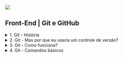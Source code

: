 ![](./hd-header.png)

## Front-End | Git e GitHub

<details>
  <summary>1. Git - História</summary>
  
  - Linus Torvalds estava insatisfeito com o BitKeeper, ferramenta de controle de versão que ele utilizava para desenvolver o [kernel do Linux](https://pt.wikipedia.org/wiki/Linux_(n%C3%BAcleo)).

  - O BitKeeper foi substituído pelo Git, que é um sistema de controle de versão de código aberto.

  - O Git é um sistema de controle de versão de código aberto, que permite aos usuários acompanhar o histórico de alterações de um repositório.

  - [Linus Torvalds](https://pt.wikipedia.org/wiki/Linus_Torvalds), que é um dos fundadores do Git, criou o Git em seu laboratório de informática, em Linus Torvalds' home.


  
</details>

<details>
  <summary>2. Git - Mas por que eu usaria um controle de versão? </summary>
  
  ### Organizar o desenvolvimento de software
  - Gerenciar manualmente as versões do seu software não será mais necessário, o Git gerencia de uma forma mais organizada e eficiente para você. 
  ![](./assets/01.png)

  - O Git oferece controle total do projeto ao desenvolvedor para, entre outras coisas:
    - Visualizar as mudanças ocorridas em cada arquivo;
    - Visualizar o estado do projeto em etapas anteriores;
    - Desfazer mudanças;
    - Desenvolver funcionalidades em paralelo.

  ### Compartilhar projetos
  - Desenvolver projetos colaborativos nem sempre é fácil. Utilizar DropBox, pen drives ou afins para compartilhar código muitas vezes resulta em dor de cabeça.
  ![](./assets/02.png)

  - Estas ferramentas foram projetadas para fins genéricos, não oferecendo aspectos importantes para uma equipe de desenvolvimento, como histórico de ações de cada colaborador, consistência entre as versões dos integrantes e fácil identificação e correção de bugs.
  ![](./assets/03.png)

  - Independe da plataforma
  ![](./assets/04.png)

  - O mercado utiliza! E o Git está entre os mais populares.
  ![](./assets/05.png)

  - Quem usa Git?
  ![](./assets/06.png)

</details>

<details>
  <summary>3. Git - Como funciona?</summary>

  - Armazenamento baseado em Snapshots e não em lista de alterações
  ![](./assets/07.png)

  - SCV Distribuído. No Git, todos os clientes possuem uma cópia completa do repositório remoto.
  ![](./assets/08.png)

  - Fluxo de trabalho
  ![](./assets/09.png)

  - Working directory
  > O diretório de trabalho é o diretório onde o Git armazena os arquivos do projeto.

  - Staging Area
  > O staging area é um espaço temporário onde os arquivos são armazenados antes de serem enviados para o repositório remoto.

  - Local repo
  > O repositório local é onde os arquivos são armazenados.

  - Remote repo
  > O repositório remoto é onde os arquivos são armazenados.
  
</details>

<details>
  <summary>4. Git - Comandos básicos</summary>

  - Consultas rápidas. Caso não se lembre de algum comando no decorrer da prática ou queira uma explicação mais detalhada, use os comandos abaixo:
  ```bash
  git help
  ```
  ou
  ```bash
  man git
  ```

  - Configurando o ambiente
  >
  ```bash
  # Identificação
  git config --global user.name "Seu nome"
  git config --global user.email "Seu email"
  
  # Verificar configurações atuais
  git config --list
  ```
  - Iniciando um projeto
  >
  ```bash
  # Para iniciar um repositório Git.
  git init
  # Este comando cria toda a estrutura que o Git necessita para funcionar. Os arquivos são criador na pasta oculta .git/
  # A partir de agora você pode desenvolver seu projeto sob controle do Git
  ```


  - Verificando o estado do projeto
  >
  ```bash  
  # O git status exibe as alterações ocorridas no repositório desde o último commit.
  git status  
  ```

  - Adicionando arquivos
  >
  ```bash
  # O git add adiciona ou atualiza um arquivo da staging area.
  # Ou seja, o comando informa ao Git para rastrear o referido arquivo. Caso o arquivo já esteja sob controle do Git, ele o atualiza.

  # Adicionar somente um arquivo
  git add arquivo.txt

  # Adicionar todos os arquivos
  git add .  
  ```

  - Confirmando mudanças
  >
  ```bash
  # git commit transfere o estado do projeto salvo na staging area para o repositório do projeto.
  # Simplificando, ele confirma as suas modificações, criando um novo estado ou "ponto de referência" para o seu projeto. Todo commit é associado à um checksum para poder ser referenciado posteriormente.

  git commit -m "Mensagem de commit"
  ```

  - Desfazendo mudanças
  >
  ```bash
  # O comando git restore restaura o estado do arquivo para o estado anterior ao commit.
  git restore arquivo.txt
  ```  

  - Vinculando repositório local com o remoto
  >
  ```bash
  # O comando git remote add adiciona um repositório remoto ao projeto.
  git remote add origin https://github.com/<usuário>/<repositório>.git
  ```

  - Enviando mudanças para o repositório remoto
  >
  ```bash
  # O comando git push envia as mudanças para o repositório remoto.
  git push -u origin master
  ```

  - Atualizando o repositório remoto
  >
  ```bash
  # O comando git pull atualiza o repositório remoto com as mudanças do repositório local.
  git pull
  ```

  - Clonando repositório remoto
  >
  ```bash
  # O comando git clone cria um repositório local a partir de um repositório remoto.
  git clone https://github.com/<usuário>/<repositório>.git
  ```
</details>

